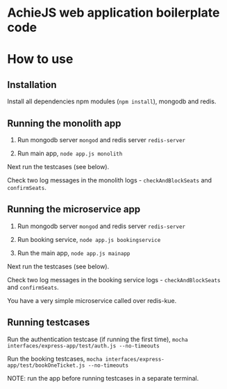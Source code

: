 # AchieJS web application boilerplate code


# How to use


## Installation

Install all dependencies npm modules (`npm install`), mongodb and redis.


## Running the monolith app

1. Run mongodb server `mongod` and redis server `redis-server`

2. Run main app, `node app.js monolith`

Next run the testcases (see below).

Check two log messages in the monolith logs - `checkAndBlockSeats` and `confirmSeats`.


## Running the microservice app

1. Run mongodb server `mongod` and redis server `redis-server`

2. Run booking service, `node app.js bookingservice`

3. Run the main app, `node app.js mainapp`

Next run the testcases (see below).

Check two log messages in the booking service logs - `checkAndBlockSeats` and `confirmSeats`.

You have a very simple microservice called over redis-kue.


## Running testcases

Run the authentication testcase (if running the first time), `mocha interfaces/express-app/test/auth.js --no-timeouts`

Run the booking testcases, `mocha interfaces/express-app/test/bookOneTicket.js --no-timeouts`


NOTE: run the app before running testcases in a separate terminal.


